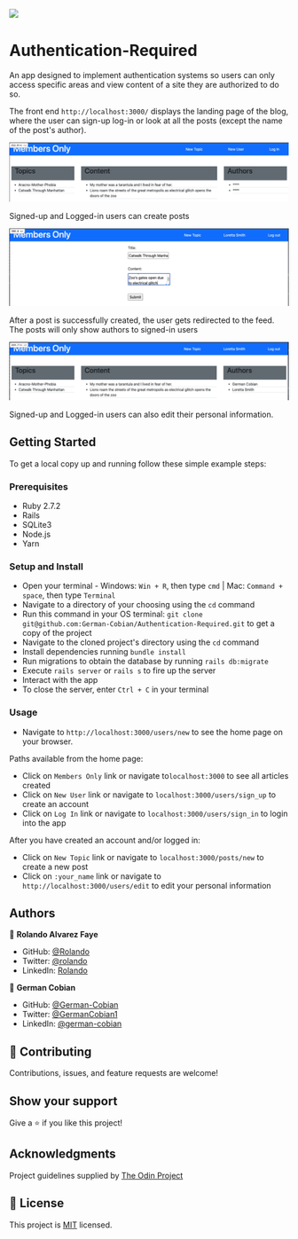 ![](https://img.shields.io/badge/Microverse-blueviolet)

# Authentication-Required

An app designed to implement authentication systems so users can only access specific areas and view content of a site they are authorized to do so.

The front end `http://localhost:3000/` displays the landing page of the blog, where the user can sign-up log-in or look at all the posts (except the name of the post's author).

![Not-authenticated-display](/app/assets/images/Not-authenticated-display.png?raw=true "Not-authenticated-display")

Signed-up and Logged-in users can create posts

![Enter-post](/app/assets/images/Enter-post.png?raw=true "Enter post")

After a post is successfully created, the user gets redirected to the feed. The posts will only show authors to signed-in users 

![Authenticated-display](/app/assets/images/Authenticated-display.png?raw=true "Authenticated-display")

Signed-up and Logged-in users can also edit their personal information.


## Getting Started

To get a local copy up and running follow these simple example steps:

### Prerequisites

* Ruby 2.7.2
* Rails
* SQLite3
* Node.js
* Yarn

### Setup and Install

* Open your terminal - Windows: `Win + R`, then type `cmd` | Mac: `Command + space`, then type `Terminal`
* Navigate to a directory of your choosing using the `cd` command
* Run this command in your OS terminal: `git clone git@github.com:German-Cobian/Authentication-Required.git` to get a copy of the project
* Navigate to the cloned project's directory using the `cd` command
* Install dependencies running `bundle install`
* Run migrations to obtain the database by running `rails db:migrate`
* Execute `rails server` or `rails s` to fire up the server
* Interact with the app
* To close the server, enter `Ctrl + C` in your terminal


### Usage

* Navigate to `http://localhost:3000/users/new` to see the home page on your browser.

Paths available from the home page:

* Click on `Members Only` link or navigate to`localhost:3000` to see all articles created
* Click on `New User` link or navigate to `localhost:3000/users/sign_up` to create an account
* Click on `Log In` link or navigate to `localhost:3000/users/sign_in` to login into the app

After you have created an account and/or logged in:

* Click on `New Topic` link or navigate to `localhost:3000/posts/new` to create a new post
* Click on `:your_name` link or navigate to `http://localhost:3000/users/edit` to edit your personal information

## Authors

👤 **Rolando Alvarez Faye**

* GitHub: [@Rolando](https://github.com/kiranitor123)
* Twitter: [@rolando](https://twitter.com/FayeRolando)
* LinkedIn: [Rolando](https://www.linkedin.com/in/rolando-diego-alvarez-faye-b2b34a1a9/)

👤 **German Cobian**

* GitHub: [@German-Cobian](https://github.com/German-Cobian)
* Twitter: [@GermanCobian1](https://twitter.com/GermanCobian1)
* LinkedIn: [@german-cobian](https://www.linkedin.com/in/german-cobian/)


## 🤝 Contributing

Contributions, issues, and feature requests are welcome!


## Show your support

Give a ⭐️ if you like this project!


## Acknowledgments

Project guidelines supplied by [The Odin Project](https://www.theodinproject.com/lessons/ruby-on-rails-members-only)


## 📝 License

This project is [MIT](https://github.com/German-Cobian/Authentication-Required/blob/main/LICENSE) licensed.